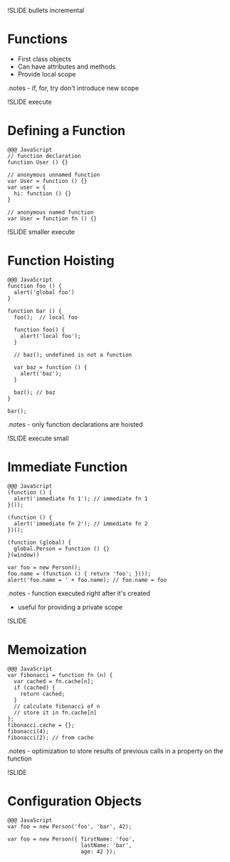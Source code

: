 !SLIDE bullets incremental

# Functions

* First class objects
* Can have attributes and methods
* Provide local scope

.notes - if, for, try don't introduce new scope

!SLIDE execute

# Defining a Function

    @@@ JavaScript
    // function declaration
    function User () {}

    // anonymous unnamed function
    var User = function () {}
    var user = {
      hi: function () {}
    }

    // anonymous named function
    var User = function fn () {}

!SLIDE smaller execute

# Function Hoisting

    @@@ JavaScript
    function foo () {
      alert('global foo')
    }

    function bar () {
      foo();  // local foo

      function foo() {
        alert('local foo');
      }

      // baz(); undefined is not a function

      var baz = function () {
        alert('baz');
      }

      baz(); // baz
    }

    bar();
.notes - only function declarations are hoisted

!SLIDE execute small

# Immediate Function

    @@@ JavaScript
    (function () {
      alert('immediate fn 1'); // immediate fn 1
    }());

    (function () {
      alert('immediate fn 2'); // immediate fn 2
    })();

    (function (global) {
      global.Person = function () {}
    }(window))

    var foo = new Person();
    foo.name = (function () { return 'foo'; }());
    alert('foo.name = ' + foo.name); // foo.name = foo

.notes - function executed right after it's created
- useful for providing a private scope

!SLIDE

# Memoization

    @@@ JavaScript
    var fibonacci = function fn (n) {
      var cached = fn.cache[n];
      if (cached) {
        return cached;
      }
      // calculate fibonacci of n
      // store it in fn.cache[n]
    };
    fibonacci.cache = {};
    fibonacci(4);
    fibonacci(2); // from cache

.notes - optimization to store results of previous calls in a property on the function

!SLIDE

# Configuration Objects

    @@@ JavaScript
    var foo = new Person('foo', 'bar', 42);

    var foo = new Person({ firstName: 'foo',
                           lastName: 'bar',
                           age: 42 });
